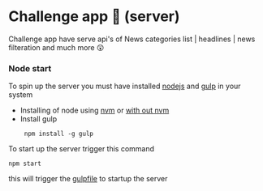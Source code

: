 # Challenge app 📂 (server)

Challenge app have serve api's of News categories list | headlines | news filteration and much more 😲

### Node start
To spin up the server you must have installed [nodejs](https://nodejs.org/en/) and [gulp](https://gulpjs.com/) in your system

* Installing of node using [nvm](https://github.com/creationix/nvm) or [with out nvm](https://nodejs.org/en/)
* Install gulp 
    ```
     npm install -g gulp
    
    ```
To start up the server trigger this command
```
npm start
```
this will trigger the [gulpfile](https://gulpjs.com/) to startup the server
